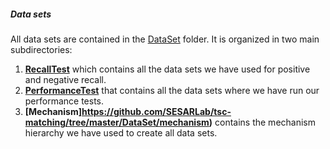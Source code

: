 ##### Data sets

All data sets are contained in the [DataSet](https://github.com/SESARLab/tsc-matching/tree/master/DataSet) folder. It is organized in two main subdirectories:

 1. **[RecallTest](https://github.com/SESARLab/tsc-matching/tree/master/DataSet/recalltest)** which contains all the data sets we have used for positive and negative recall.
 2. **[PerformanceTest](https://github.com/SESARLab/tsc-matching/tree/master/DataSet/performanceTest)** that contains all the data sets where we have run our performance tests.
 3. **[Mechanism]https://github.com/SESARLab/tsc-matching/tree/master/DataSet/mechanism)** contains the mechanism hierarchy we have used to create all data sets.